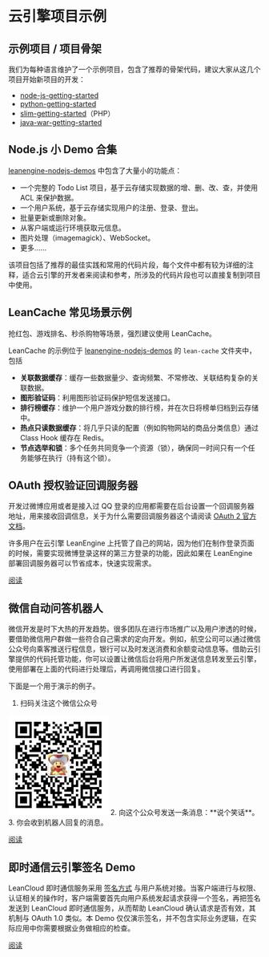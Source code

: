 # 云引擎项目示例

## 示例项目 / 项目骨架

我们为每种语言维护了一个示例项目，包含了推荐的骨架代码，建议大家从这几个项目开始新项目的开发：

- [node-js-getting-started](https://github.com/leancloud/node-js-getting-started/)
- [python-getting-started](https://github.com/leancloud/python-getting-started)
- [slim-getting-started](https://github.com/leancloud/slim-getting-started)（PHP）
- [java-war-getting-started](https://github.com/leancloud/java-war-getting-started)

## Node.js 小 Demo 合集

[leanengine-nodejs-demos](https://github.com/leancloud/leanengine-nodejs-demos) 中包含了大量小的功能点：

- 一个完整的 Todo List 项目，基于云存储实现数据的增、删、改、查，并使用 ACL 来保护数据。
- 一个用户系统，基于云存储实现用户的注册、登录、登出。
- 批量更新或删除对象。
- 从客户端或运行环境获取元信息。
- 图片处理（imagemagick）、WebSocket。
- 更多……

该项目包括了推荐的最佳实践和常用的代码片段，每个文件中都有较为详细的注释，适合云引擎的开发者来阅读和参考，所涉及的代码片段也可以直接复制到项目中使用。

## LeanCache 常见场景示例

<div class="callout callout-danger">抢红包、游戏排名、秒杀购物等场景，强烈建议使用 LeanCache。</div>

LeanCache 的示例位于 [leanengine-nodejs-demos](https://github.com/leancloud/leanengine-nodejs-demos/tree/master/lean-cache) 的 `lean-cache` 文件夹中，包括

* **关联数据缓存**：缓存一些数据量少、查询频繁、不常修改、关联结构复杂的关联数据。
* **图形验证码**：利用图形验证码保护短信发送接口。
* **排行榜缓存**：维护一个用户游戏分数的排行榜，并在次日将榜单归档到云存储中。
* **热点只读数据缓存**：将几乎只读的配置（例如购物网站的商品分类信息）通过 Class Hook 缓存在 Redis。
* **节点选举和锁**：多个任务共同竞争一个资源（锁），确保同一时间只有一个任务能够在执行（持有这个锁）。

## OAuth 授权验证回调服务器

开发过微博应用或者是接入过 QQ 登录的应用都需要在后台设置一个回调服务器地址，用来接收回调信息，关于为什么需要回调服务器这个请阅读 [OAuth 2 官方文档](http://oauth.net/2/)。

许多用户在云引擎 LeanEngine 上托管了自己的网站，因为他们在制作登录页面的时候，需要实现微博登录这样的第三方登录的功能，因此如果在 LeanEngine 部署回调服务器可以节省成本，快速实现需求。

<a href="webhosting_oauth.html" class="btn btn-default">阅读</a>

## 微信自动问答机器人

微信开发是时下大热的开发趋势。很多团队在进行市场推广以及用户渗透的时候，要借助微信用户群做一些符合自己需求的定向开发。例如，航空公司可以通过微信公众号向乘客推送行程信息，银行可以及时发送消费和余额变动信息等。借助云引擎提供的代码托管功能，你可以设置让微信后台将用户所发送信息转发至云引擎，使用部署在上面的代码进行处理后，再调用微信接口进行回复。

下面是一个用于演示的例子。

1. 扫码关注这个微信公众号<br/>
  <img src="images/leanengine-weixin-qrcode.png" width="200">
2. 向这个公众号发送一条消息：**说个笑话**。
3. 你会收到机器人回复的消息。

<a href="webhosting_weixin.html" class="btn btn-default">阅读</a>

## 即时通信云引擎签名 Demo

LeanCloud 即时通信服务采用 [签名方式](realtime_v2.html#权限和认证) 与用户系统对接。当客户端进行与权限、认证相关的操作时，客户端需要首先向用户系统发起请求获得一个签名，再把签名发送到 LeanCloud 即时通信服务，从而帮助 LeanCloud 确认请求是否有效，其机制与 OAuth 1.0 类似。本 Demo 仅仅演示签名，并不包含实际业务逻辑，在实际应用中你需要根据业务做相应的检查。

<a href="https://github.com/leancloud/realtime-messaging-signature-cloudcode" class="btn btn-default">阅读</a>
